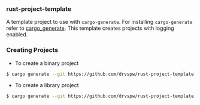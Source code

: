 ### rust-project-template
A template project to use with `cargo-generate`. For installing `cargo-generate` refer to [cargo_generate](https://github.com/cargo-generate/cargo-generate). This template creates projects with logging enabled.

### Creating Projects
- To create a binary project
```bash
$ cargo generate --git https://github.com/drvspw/rust-project-template.git
```

- To create a library project
```bash
$ cargo generate --git https://github.com/drvspw/rust-project-template.git --lib
```
